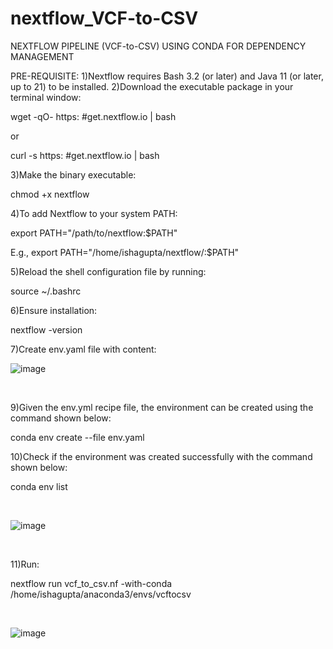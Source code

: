 # nextflow_VCF-to-CSV
 NEXTFLOW PIPELINE (VCF-to-CSV) USING CONDA FOR DEPENDENCY MANAGEMENT


PRE-REQUISITE:
1)Nextflow requires Bash 3.2 (or later) and Java 11 (or later, up to 21) to be installed.
2)Download the executable package in your terminal window:

wget -qO- https: #get.nextflow.io | bash

or

curl -s https: #get.nextflow.io | bash

3)Make the binary executable:

chmod +x nextflow

4)To add Nextflow to your system PATH:

export PATH="/path/to/nextflow:$PATH"

E.g., export PATH="/home/ishagupta/nextflow/:$PATH"

5)Reload the shell configuration file by running:

source ~/.bashrc

6)Ensure installation:

nextflow -version

7)Create env.yaml file with content:
<br>

![image](https://github.com/user-attachments/assets/dd02b513-d9ff-4388-8aa6-6d3d6fc25c7c)

<br>

9)Given the env.yml recipe file, the environment can be created using the command shown below:

conda env create --file env.yaml

10)Check if the environment was created successfully with the command shown below:

conda env list

<br>

![image](https://github.com/user-attachments/assets/5e0b9f84-d05f-4744-9863-1cfdb48e74ce)

<br>

11)Run:

nextflow run vcf_to_csv.nf -with-conda /home/ishagupta/anaconda3/envs/vcftocsv

<br>

![image](https://github.com/user-attachments/assets/9010b7b9-d224-481c-8209-74536988c818)

<br>
